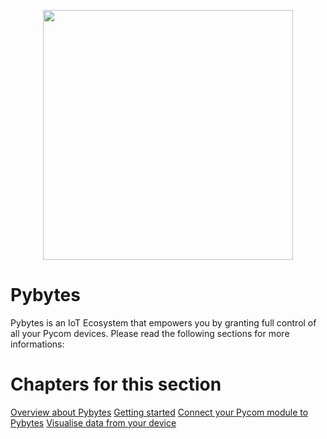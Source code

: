 <p align="center"><img src ="../../img/pybytes/pybytesLogo.png" width="400"></p>

# Pybytes

Pybytes is an IoT Ecosystem that empowers you by granting full control of all your Pycom devices.
Please read the following sections for more informations:

# Chapters for this section

[Overview about Pybytes](overview/intro.md)
[Getting started](started/intro.md)
[Connect your Pycom module to Pybytes](connect/intro.md)
[Visualise data from your device](dashboard/intro.md)
